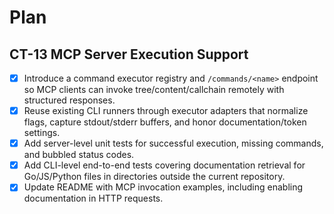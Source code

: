 # Plan

## CT-13 MCP Server Execution Support
- [x] Introduce a command executor registry and `/commands/<name>` endpoint so MCP clients can invoke tree/content/callchain remotely with structured responses.
- [x] Reuse existing CLI runners through executor adapters that normalize flags, capture stdout/stderr buffers, and honor documentation/token settings.
- [x] Add server-level unit tests for successful execution, missing commands, and bubbled status codes.
- [x] Add CLI-level end-to-end tests covering documentation retrieval for Go/JS/Python files in directories outside the current repository.
- [x] Update README with MCP invocation examples, including enabling documentation in HTTP requests.
